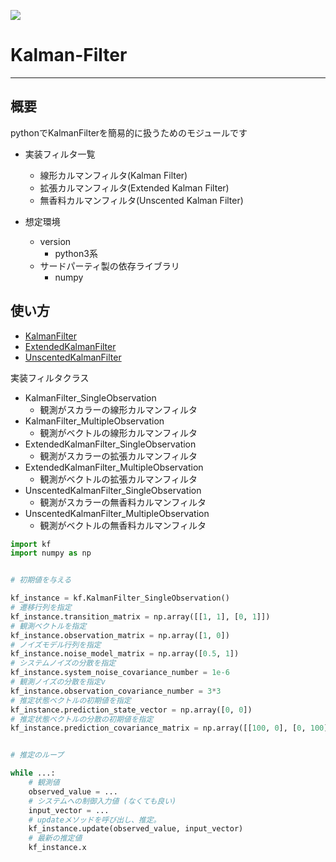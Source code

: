 <img src="https://img.shields.io/badge/-Python-3776AB.svg?logo=python"></img>

# Kalman-Filter

---

## 概要
pythonでKalmanFilterを簡易的に扱うためのモジュールです

- 実装フィルタ一覧
  - 線形カルマンフィルタ(Kalman Filter)
  - 拡張カルマンフィルタ(Extended Kalman Filter)
  - 無香料カルマンフィルタ(Unscented Kalman Filter)

- 想定環境

  - version
    - python3系
  - サードパーティ製の依存ライブラリ
    - numpy

## 使い方

- [KalmanFilter](/documents/KalmanFilter.md)
- [ExtendedKalmanFilter](/documents/ExtendedKalmanFilter.md)
- [UnscentedKalmanFilter](/documents/UnscentedKalmanFilter.md)

実装フィルタクラス
- KalmanFilter_SingleObservation
    - 観測がスカラーの線形カルマンフィルタ
- KalmanFilter_MultipleObservation
    - 観測がベクトルの線形カルマンフィルタ
- ExtendedKalmanFilter_SingleObservation
    - 観測がスカラーの拡張カルマンフィルタ
- ExtendedKalmanFilter_MultipleObservation
    - 観測がベクトルの拡張カルマンフィルタ
- UnscentedKalmanFilter_SingleObservation
    - 観測がスカラーの無香料カルマンフィルタ
- UnscentedKalmanFilter_MultipleObservation
    - 観測がベクトルの無香料カルマンフィルタ




```python
import kf
import numpy as np


# 初期値を与える

kf_instance = kf.KalmanFilter_SingleObservation()
# 遷移行列を指定
kf_instance.transition_matrix = np.array([[1, 1], [0, 1]])
# 観測ベクトルを指定
kf_instance.observation_matrix = np.array([1, 0])
# ノイズモデル行列を指定
kf_instance.noise_model_matrix = np.array([0.5, 1])
# システムノイズの分散を指定
kf_instance.system_noise_covariance_number = 1e-6
# 観測ノイズの分散を指定v
kf_instance.observation_covariance_number = 3*3
# 推定状態ベクトルの初期値を指定
kf_instance.prediction_state_vector = np.array([0, 0])
# 推定状態ベクトルの分散の初期値を指定
kf_instance.prediction_covariance_matrix = np.array([[100, 0], [0, 100]])


# 推定のループ

while ...:
    # 観測値
    observed_value = ...
    # システムへの制御入力値 (なくても良い)
    input_vector = ...
    # updateメソッドを呼び出し、推定。
    kf_instance.update(observed_value, input_vector)
    # 最新の推定値
    kf_instance.x
```


